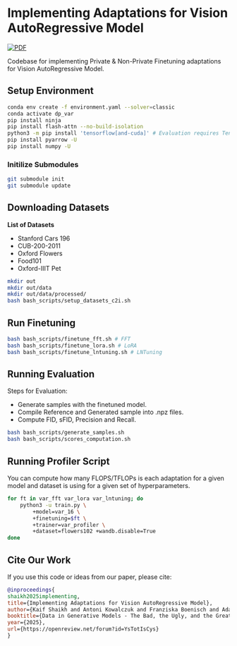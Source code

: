 # Implementing Adaptations for Vision AutoRegressive Model

<div align="left">
  <a href="https://openreview.net/forum?id=YsTotIsCys">
    <img src="https://img.shields.io/badge/OpenReview-PDF-green" alt="PDF">
  </a>
</div>

Codebase for implementing Private & Non-Private Finetuning adaptations for Vision AutoRegressive Model.

## Setup Environment

```bash
conda env create -f environment.yaml --solver=classic
conda activate dp_var
pip install ninja
pip install flash-attn --no-build-isolation
python3 -m pip install 'tensorflow[and-cuda]' # Evaluation requires TensorFlow
pip install pyarrow -U
pip install numpy -U
```

### Initilize Submodules

```bash
git submodule init
git submodule update
```

## Downloading Datasets

**List of Datasets**

- Stanford Cars 196
- CUB-200-2011
- Oxford Flowers
- Food101
- Oxford-IIIT Pet

```bash
mkdir out
mkdir out/data
mkdir out/data/processed/
bash bash_scripts/setup_datasets_c2i.sh
```

## Run Finetuning

```bash
bash bash_scripts/finetune_fft.sh # FFT
bash bash_scripts/finetune_lora.sh # LoRA
bash bash_scripts/finetune_lntuning.sh # LNTuning
```

## Running Evaluation

Steps for Evaluation:

- Generate samples with the finetuned model.
- Compile Reference and Generated sample into .npz files.
- Compute FID, sFID, Precision and Recall.

```bash
bash bash_scripts/generate_samples.sh
bash bash_scripts/scores_computation.sh
```

## Running Profiler Script

You can compute how many FLOPS/TFLOPs is each adaptation for a given model and dataset is using for a given set of hyperparameters.

```bash
for ft in var_fft var_lora var_lntuning; do
    python3 -u train.py \
        +model=var_16 \
        +finetuning=$ft \
        +trainer=var_profiler \
        +dataset=flowers102 +wandb.disable=True
done
```

## Cite Our Work

If you use this code or ideas from our paper, please cite:
```bibtex
@inproceedings{
shaikh2025implementing,
title={Implementing Adaptations for Vision AutoRegressive Model},
author={Kaif Shaikh and Antoni Kowalczuk and Franziska Boenisch and Adam Dziedzic},
booktitle={Data in Generative Models - The Bad, the Ugly, and the Greats},
year={2025},
url={https://openreview.net/forum?id=YsTotIsCys}
}
```
